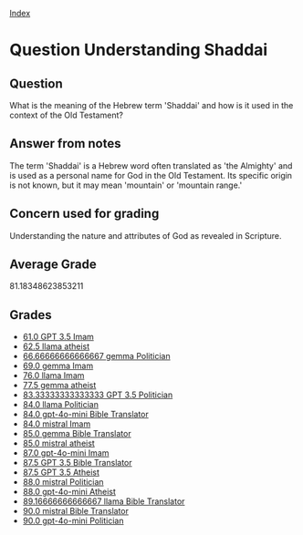 
[Index](../../index.md)
# Question Understanding Shaddai
## Question
What is the meaning of the Hebrew term 'Shaddai' and how is it used in the context of the Old Testament?

## Answer from notes
The term 'Shaddai' is a Hebrew word often translated as 'the Almighty' and is used as a personal name for God in the Old Testament. Its specific origin is not known, but it may mean 'mountain' or 'mountain range.'

## Concern used for grading
Understanding the nature and attributes of God as revealed in Scripture.

## Average Grade
81.18348623853211

## Grades
 * [61.0 GPT 3.5 Imam](../answers/GPT_3.5_Imam/Understanding_Shaddai.md)
 * [62.5 llama atheist](../answers/llama_atheist/Understanding_Shaddai.md)
 * [66.66666666666667 gemma Politician](../answers/gemma_Politician/Understanding_Shaddai.md)
 * [69.0 gemma Imam](../answers/gemma_Imam/Understanding_Shaddai.md)
 * [76.0 llama Imam](../answers/llama_Imam/Understanding_Shaddai.md)
 * [77.5 gemma atheist](../answers/gemma_atheist/Understanding_Shaddai.md)
 * [83.33333333333333 GPT 3.5 Politician](../answers/GPT_3.5_Politician/Understanding_Shaddai.md)
 * [84.0 llama Politician](../answers/llama_Politician/Understanding_Shaddai.md)
 * [84.0 gpt-4o-mini Bible Translator](../answers/gpt-4o-mini_Bible_Translator/Understanding_Shaddai.md)
 * [84.0 mistral Imam](../answers/mistral_Imam/Understanding_Shaddai.md)
 * [85.0 gemma Bible Translator](../answers/gemma_Bible_Translator/Understanding_Shaddai.md)
 * [85.0 mistral atheist](../answers/mistral_atheist/Understanding_Shaddai.md)
 * [87.0 gpt-4o-mini Imam](../answers/gpt-4o-mini_Imam/Understanding_Shaddai.md)
 * [87.5 GPT 3.5 Bible Translator](../answers/GPT_3.5_Bible_Translator/Understanding_Shaddai.md)
 * [87.5 GPT 3.5 Atheist](../answers/GPT_3.5_Atheist/Understanding_Shaddai.md)
 * [88.0 mistral Politician](../answers/mistral_Politician/Understanding_Shaddai.md)
 * [88.0 gpt-4o-mini Atheist](../answers/gpt-4o-mini_Atheist/Understanding_Shaddai.md)
 * [89.16666666666667 llama Bible Translator](../answers/llama_Bible_Translator/Understanding_Shaddai.md)
 * [90.0 mistral Bible Translator](../answers/mistral_Bible_Translator/Understanding_Shaddai.md)
 * [90.0 gpt-4o-mini Politician](../answers/gpt-4o-mini_Politician/Understanding_Shaddai.md)
